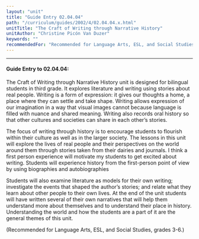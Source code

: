 ```yaml
---
layout: "unit"
title: "Guide Entry 02.04.04"
path: "/curriculum/guides/2002/4/02.04.04.x.html"
unitTitle: "The Craft of Writing through Narrative History"
unitAuthor: "Christine Picón Van Duzer"
keywords: ""
recommendedFor: "Recommended for Language Arts, ESL, and Social Studies, grades 3-6."
---
```

<body>
<hr/>
<h4>
Guide Entry to 02.04.04:
</h4>
<p>
The Craft of Writing through Narrative History unit is designed for bilingual students in third grade. It explores literature and writing using stories about real people. Writing is a form of expression: it gives our thoughts a home, a place where they can settle and take shape. Writing allows expression of our imagination in a way that visual images cannot because language is filled with nuance and shared meaning. Writing also records oral history so that other cultures and societies can share in each other’s stories.
</p>
<p>
The focus of writing through history is to encourage students to flourish within their culture as well as in the larger society. The lessons in this unit will explore the lives of real people and their perspectives on the world around them through stories taken from their dairies and journals. I think a first person experience will motivate my students to get excited about writing. Students will experience history from the first-person point of view by using biographies and autobiographies
</p>
<p>
Students will also examine literature as models for their own writing; investigate the events that shaped the author’s stories; and relate what they learn about other people to their own lives. At the end of the unit students will have written several of their own narratives that will help them understand more about themselves and to understand their place in history. Understanding the world and how the students are a part of it are the general themes of this unit.
</p>
<p>
(Recommended for Language Arts, ESL, and Social Studies, grades 3-6.)
</p>
</body>